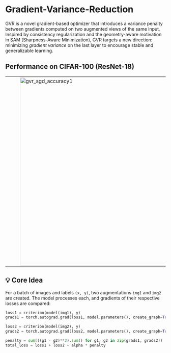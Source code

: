 
# Gradient-Variance-Reduction

GVR is a novel gradient-based optimizer that introduces a variance penalty between gradients computed on two augmented views of the same input. Inspired by consistency regularization and the geometry-aware motivation in SAM (Sharpness-Aware Minimization), GVR targets a new direction: minimizing *gradient variance* on the last layer to encourage stable and generalizable learning.

##  Performance on CIFAR-100 (ResNet-18)
<table>
  <tr>
    <td style="vertical-align: top; padding-right: 30px;">
      <p> 
      </p>
    </td>
    <td>
      <img width="590" height="590" alt="gvr_sgd_accuracy1" src="https://github.com/user-attachments/assets/0099f9ef-304c-4218-9a2e-917d70560f33" />
    </td>
  </tr>
</table>


## 💡 Core Idea

For a batch of images and labels `(x, y)`, two augmentations `img1` and `img2` are created. The model processes each, and gradients of their respective losses are compared:

```python
loss1 = criterion(model(img1), y)
grads1 = torch.autograd.grad(loss1, model.parameters(), create_graph=True)

loss2 = criterion(model(img2), y)
grads2 = torch.autograd.grad(loss2, model.parameters(), create_graph=True)

penalty = sum(((g1 - g2)**2).sum() for g1, g2 in zip(grads1, grads2))
total_loss = loss1 + loss2 + alpha * penalty
